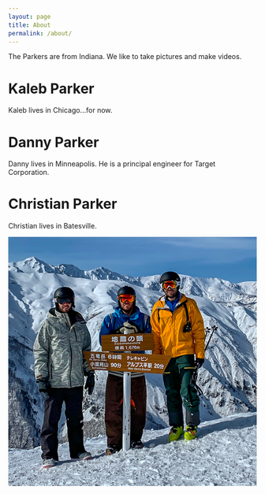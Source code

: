 ```yaml
---
layout: page
title: About
permalink: /about/
---
```


The Parkers are from Indiana. We like to take pictures and make videos.

# Kaleb Parker
Kaleb lives in Chicago...for now.

# Danny Parker
Danny lives in Minneapolis. He is a principal engineer for Target Corporation.

# Christian Parker
Christian lives in Batesville.


![](/assets/images/IMG_0155.jpg)
